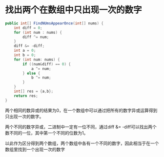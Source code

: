 # 找出两个在数组中只出现一次的数字

```java
public int[] FindNUmsAppearOnce(int[] nums) {
    int diff = 0;
    for (int num : nums) {
        diff ^= num;
    }
    diff &= -diff;
    int a = 0;
    int b = 0;
    for (int num: nums) {
        if ((num&diff) == 0) {
            a ^= num;
        } else {
            b ^= num;
        }
    }
    int[] res = {a,b};
    return res;
}
```

两个相同的数异或的结果为0，在一个数组中可以通过把所有的数字异或运算得到只出现一次的数字。

两个不同的数字异或，二进制中一定有一位不同，通过diff &= -diff可以找出两个数不同的一位，其中第一个不同的位数为1。

以此作为区分得到两个数组，两个数组中各有一个不同的数字，因此相当于在一个数组里找到一个出现一次的数字

